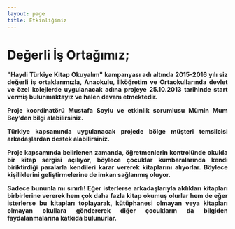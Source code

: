 ```yaml
---
layout: page
title: Etkinliğimiz
---
```

<div class="row">
    <div class="col-12 text-center">
        <h1>Değerli İş Ortağımız;</h1>
    </div>
    <div class="col-12 mt-2" style="text-align: justify;">
        <h4>"Haydi Türkiye Kitap Okuyalım" kampanyası adı altında 2015-2016 yılı siz değerli iş ortaklarımızla, Anaokulu, İlköğretim ve Ortaokullarında devlet ve özel kolejlerde uygulanacak adına projeye 25.10.2013 tarihinde start vermiş bulunmaktayız ve halen devam etmektedir.

Proje koordinatörü Mustafa Soylu ve etkinlik sorumlusu Mümin Mum Bey’den bilgi alabilirsiniz.

Türkiye kapsamında uygulanacak projede bölge müşteri temsilcisi arkadaşlardan destek alabilirsiniz.

Proje kapsamında belirlenen zamanda, öğretmenlerin kontrolünde okulda bir kitap sergisi açılıyor, böylece çocuklar kumbaralarında kendi biriktirdiği paralarla kendileri karar vererek kitaplarını alıyorlar. Böylece kişiliklerini geliştirmelerine de imkan sağlanmış oluyor.

Sadece bununla mı sınırlı! Eğer isterlerse arkadaşlarıyla aldıkları kitapları birbirlerine vererek hem çok daha fazla kitap okumuş olurlar hem de eğer isterlerse bu kitapları toplayarak, kütüphanesi olmayan veya kitapları olmayan okullara göndererek diğer çocukların da bilgiden faydalanmalarına katkıda bulunurlar.
        </h4>
    </div>
</div>
